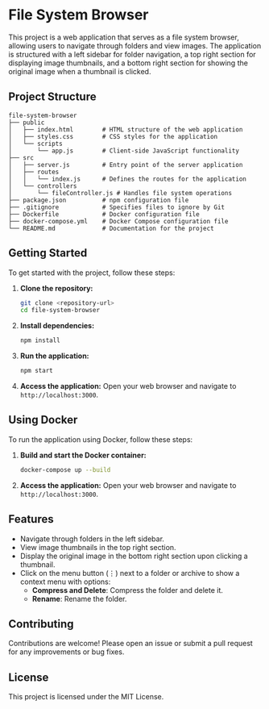 # File System Browser

This project is a web application that serves as a file system browser, allowing users to navigate through folders and view images. The application is structured with a left sidebar for folder navigation, a top right section for displaying image thumbnails, and a bottom right section for showing the original image when a thumbnail is clicked.

## Project Structure

```
file-system-browser
├── public
│   ├── index.html        # HTML structure of the web application
│   ├── styles.css        # CSS styles for the application
│   └── scripts
│       └── app.js        # Client-side JavaScript functionality
├── src
│   ├── server.js         # Entry point of the server application
│   ├── routes
│   │   └── index.js      # Defines the routes for the application
│   └── controllers
│       └── fileController.js # Handles file system operations
├── package.json          # npm configuration file
├── .gitignore            # Specifies files to ignore by Git
├── Dockerfile            # Docker configuration file
├── docker-compose.yml    # Docker Compose configuration file
└── README.md             # Documentation for the project
```

## Getting Started

To get started with the project, follow these steps:

1. **Clone the repository:**
   ```sh
   git clone <repository-url>
   cd file-system-browser
   ```

2. **Install dependencies:**
   ```sh
   npm install
   ```

3. **Run the application:**
   ```sh
   npm start
   ```

4. **Access the application:**
   Open your web browser and navigate to `http://localhost:3000`.

## Using Docker

To run the application using Docker, follow these steps:

1. **Build and start the Docker container:**
   ```sh
   docker-compose up --build
   ```

2. **Access the application:**
   Open your web browser and navigate to `http://localhost:3000`.

## Features

- Navigate through folders in the left sidebar.
- View image thumbnails in the top right section.
- Display the original image in the bottom right section upon clicking a thumbnail.
- Click on the menu button (⋮) next to a folder or archive to show a context menu with options:
  - **Compress and Delete**: Compress the folder and delete it.
  - **Rename**: Rename the folder.

## Contributing

Contributions are welcome! Please open an issue or submit a pull request for any improvements or bug fixes.

## License

This project is licensed under the MIT License.